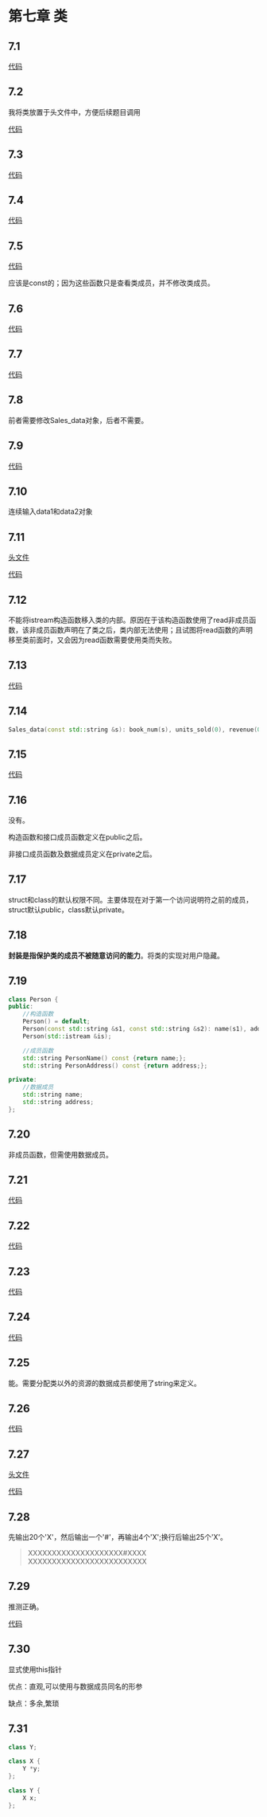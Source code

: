 # 第七章 类

## 7.1
[代码](https://github.com/dqxcj/C-Primer-answer/blob/main/chapter7/7_1.cpp)

## 7.2
我将类放置于头文件中，方便后续题目调用

[代码](https://github.com/dqxcj/C-Primer-answer/blob/main/chapter7/7_2.h)

## 7.3
[代码](https://github.com/dqxcj/C-Primer-answer/blob/main/chapter7/7_3.cpp)

## 7.4
[代码](https://github.com/dqxcj/C-Primer-answer/blob/main/chapter7/7_4.h)

## 7.5
[代码](https://github.com/dqxcj/C-Primer-answer/blob/main/chapter7/7_4.h)

应该是const的；因为这些函数只是查看类成员，并不修改类成员。

## 7.6 
[代码](https://github.com/dqxcj/C-Primer-answer/blob/main/chapter7/7_2.h)

## 7.7
[代码](https://github.com/dqxcj/C-Primer-answer/blob/main/chapter7/7_7.cpp)

## 7.8
前者需要修改Sales_data对象，后者不需要。

## 7.9
[代码](https://github.com/dqxcj/C-Primer-answer/blob/main/chapter7/7_4.h)

## 7.10 
连续输入data1和data2对象

## 7.11
[头文件](https://github.com/dqxcj/C-Primer-answer/blob/main/chapter7/7_2.h)

[代码](https://github.com/dqxcj/C-Primer-answer/blob/main/chapter7/7_11.cpp)

## 7.12
不能将istream构造函数移入类的内部。原因在于该构造函数使用了read非成员函数，该非成员函数声明在了类之后，类内部无法使用；且试图将read函数的声明移至类前面时，又会因为read函数需要使用类而失败。


## 7.13
[代码](https://github.com/dqxcj/C-Primer-answer/blob/main/chapter7/7_13.cpp)


## 7.14
```C++
Sales_data(const std::string &s): book_num(s), units_sold(0), revenue(0.0) {}
```

## 7.15
[代码](https://github.com/dqxcj/C-Primer-answer/blob/main/chapter7/7_4.h)


## 7.16
没有。

构造函数和接口成员函数定义在public之后。

非接口成员函数及数据成员定义在private之后。

## 7.17
struct和class的默认权限不同。主要体现在对于第一个访问说明符之前的成员，struct默认public，class默认private。

## 7.18
**封装是指保护类的成员不被随意访问的能力**。将类的实现对用户隐藏。

## 7.19
```C++
class Person {
public:
    //构造函数
    Person() = default;
    Person(const std::string &s1, const std::string &s2): name(s1), address(s2) {}
    Person(std::istream &is);

    //成员函数
    std::string PersonName() const {return name;};
    std::string PersonAddress() const {return address;};

private:
    //数据成员
    std::string name;
    std::string address;
};
```

## 7.20
非成员函数，但需使用数据成员。

## 7.21
[代码](https://github.com/dqxcj/C-Primer-answer/blob/main/chapter7/7_2.h)

## 7.22
[代码](https://github.com/dqxcj/C-Primer-answer/blob/main/chapter7/7_4.h)

## 7.23
[代码](https://github.com/dqxcj/C-Primer-answer/blob/main/chapter7/7_23.h)

## 7.24
[代码](https://github.com/dqxcj/C-Primer-answer/blob/main/chapter7/7_23.h)

## 7.25
能。需要分配类以外的资源的数据成员都使用了string来定义。

## 7.26
[代码](https://github.com/dqxcj/C-Primer-answer/blob/main/chapter7/7_2.h)

## 7.27
[头文件](https://github.com/dqxcj/C-Primer-answer/blob/main/chapter7/7_23.h)

[代码](https://github.com/dqxcj/C-Primer-answer/blob/main/chapter7/7_27.cpp)

## 7.28
先输出20个'X'，然后输出一个'#'，再输出4个'X';换行后输出25个'X'。
>XXXXXXXXXXXXXXXXXXXX#XXXX
>XXXXXXXXXXXXXXXXXXXXXXXXX

## 7.29
推测正确。

[代码](https://github.com/dqxcj/C-Primer-answer/blob/main/chapter7/7_29.cpp)

## 7.30
显式使用this指针

优点：直观,可以使用与数据成员同名的形参

缺点：多余,繁琐

## 7.31
```C++
class Y;

class X {
    Y *y;
};

class Y {
    X x;
};
```